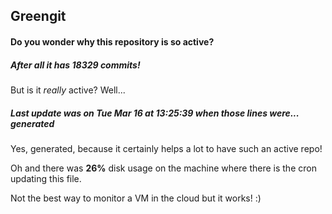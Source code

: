 ## Greengit

#### Do you wonder why this repository is so active?

##### After all it has 18329 commits!

But is it *really* active? Well...

##### Last update was on Tue Mar 16 at 13:25:39 when those lines were... generated

Yes, generated, because it certainly helps a lot to have such an active repo!

Oh and there was **26%** disk usage on the machine
where there is the cron updating this file.

Not the best way to monitor a VM in the cloud but it works! :)
